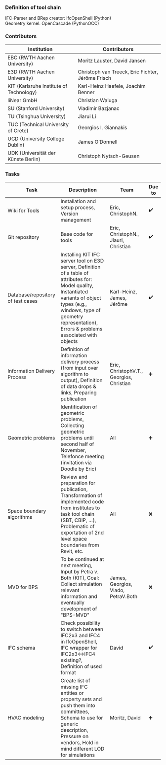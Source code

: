### Definition of tool chain
IFC-Parser and BRep creator: IfcOpenShell (Python)  
Geometry kernel: OpenCascade (PythonOCC)  

### Contributors
| Institution| Contributors	|
|-----	|------- |
| EBC (RWTH Aachen University) | Moritz Lauster, David Jansen |
| E3D (RWTH Aachen University) | Christoph van Treeck, Eric Fichter, Jérôme Frisch |
| KIT (Karlsruhe Institute of Technology) | Karl-Heinz Haefele, Joachim Benner |
| liNear GmbH	 | Christian Waluga |
| SU (Stanford University) | Vladimir Bazjanac |
| TU (Tsinghua University)	 | Jiarui Li |
| TUC (Technical University of Crete)	 | Georgios I. Giannakis |
| UCD (University College Dublin)		| James O’Donnell |
| UDK (Universität der Künste Berlin)	 | Christoph Nytsch-Geusen |

### Tasks
| Task | Description |Team|Due to|
|-----	|------- |------- |------- |
| Wiki for Tools | Installation and setup process, Version management | Eric, ChristophN. | :heavy_check_mark: 
| Git repository | Base code for tools | Eric, ChristophN., Jiauri, Christian | :heavy_check_mark:
| Database/repository of test cases | Installing KIT IFC server tool on E3D server, Definition of a table of attributes for: Model quality, Instantiated variants of object types (e.g., windows, type of geometry representation), Errors & problems associated with objects  | Karl-Heinz, James, Jérôme | :heavy_check_mark: 
| Information Delivery Process | Definition of information delivery process (from input over algorithm to output), Definition of data drops & links, Preparing publication | Eric, ChristophV.T., Georgios, Christian | :heavy_plus_sign: 
| Geometric problems | Identification of geometric problems, Collecting geometric problems until second half of November, Telefonce meeting (invitation via Doodle by Eric)  | All | :heavy_plus_sign:
| Space boundary algorithms | Review and preparation for publication, Transformation of implemented code from institutes to task tool chain (SBT, CBIP, …), Problematic of exportation of 2nd level space boundaries from Revit, etc. | All | :x:
| MVD for BPS | To be continued at next meeting, Input by Petra v. Both (KIT), Goal: Collect simulation relevant information and eventually development of "BPS-MVD" | James, Georgios, Vlado, PetraV.Both | :x:
| IFC schema | Check possibility to switch between IFC2x3 and IFC4 in IfcOpenShell, IFC wrapper for IFC2x3<->IFC4 existing?, Definition of used format  | David  |  :heavy_check_mark:    
| HVAC modeling | Create list of missing IFC entities or property sets and push them into committees, Schema to use for generic description, Pressure on vendors, Hold in mind different LOD for simulations | Moritz, David | :heavy_plus_sign:
